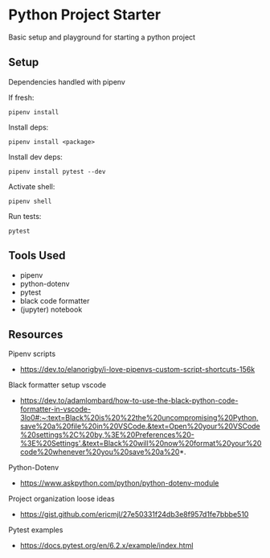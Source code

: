 # Python Project Starter

Basic setup and playground for starting a python project

## Setup

Dependencies handled with pipenv

If fresh:
```
pipenv install
```

Install deps:
```
pipenv install <package>
```

Install dev deps:
```
pipenv install pytest --dev
```

Activate shell:
```
pipenv shell
```

Run tests:
```
pytest
```




## Tools Used
* pipenv
* python-dotenv
* pytest
* black code formatter
* (jupyter) notebook



## Resources
Pipenv scripts
- https://dev.to/elanorigby/i-love-pipenvs-custom-script-shortcuts-156k

Black formatter setup vscode
- https://dev.to/adamlombard/how-to-use-the-black-python-code-formatter-in-vscode-3lo0#:~:text=Black%20is%20%22the%20uncompromising%20Python,save%20a%20file%20in%20VSCode.&text=Open%20your%20VSCode%20settings%2C%20by,%3E%20Preferences%20-%3E%20Settings'.&text=Black%20will%20now%20format%20your%20code%20whenever%20you%20save%20a%20*.

Python-Dotenv
- https://www.askpython.com/python/python-dotenv-module

Project organization loose ideas
- https://gist.github.com/ericmjl/27e50331f24db3e8f957d1fe7bbbe510

Pytest examples
- https://docs.pytest.org/en/6.2.x/example/index.html